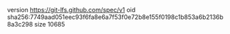 version https://git-lfs.github.com/spec/v1
oid sha256:7749aad051eec93f6fa8e6a7f53f0e72b8e155f0198c1b853a6b2136b8a3c298
size 10685
